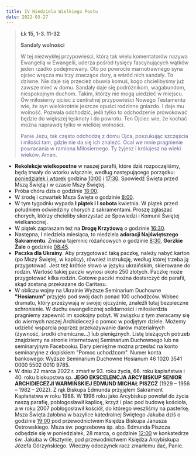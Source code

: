 ```yaml
---
title: IV Niedziela Wielkiego Postu
date: 2022-03-27
---
```


> **Łk 15, 1-3. 11-32**
>
> **Sandały wolności**
>
> W tej niezwykłej przypowieści, którą tak wielu komentatorów nazywa Ewangelią w Ewangelii, uderza pośród tysięcy fascynujących wątków jeden rzadko podejmowany. Oto po powrocie marnotrawnego syna ojciec wręcza mu trzy znaczące dary, a wśród nich sandały. To dziwne. Nie daje się przecież obuwia komuś, kogo chcielibyśmy już zawsze mieć w domu. Sandały daje się podróżnikom, wagabundom, niespokojnym duchom. Takim, którzy nie mogą uiedzieć w miejscu. Ów miłosierny ojciec z centralnej przypowieści Nowego Testamentu wie, że syn wielokrotnie jeszcze opuści rodzinne gniazdo. I daje mu wolność. Pozwala odchodzić, jeśli tylko to odchodzenie prowokować będzie do większej tęsknoty i do powrotu. Ten Ojciec wie, że kochać można naprawdę tylko w wielkiej wolności.
>
> <span style="color: #666699;"> Panie Jezu, tak często odchodzę z domu Ojca, poszukując szczęścia i miłości tam, gdzie nie da się ich znaleźć. Ocal we mnie pragnienie powracania w ramiona Miłosiernego. Ty żyjesz i królujesz na wieki wieków. Amen.
> &nbsp;

- **Rekolekcje wielkopostne** w naszej parafii, które dziś rozpoczęliśmy, będą trwały do wtorku włącznie, według następującego porządku: <u>poniedziałek i wtorek</u> godzina <u>10:00</u> i <u>17:30</u>. Spowiedź Święta przed Mszą Świętą i w czasie Mszy Świętej.
- Próba chóru dzis o godzinie <u>18:00</u>.
- W środę i czwartek Msza Święta o godzinie <u>8:00</u>.
- W tym tygodniu wypada **I piątek i I sobota** kwietnia. W piątek przed południem odwiedziny chorych z sakramentami. Proszę zgłaszać chorych, którzy chcieliby skorzystać ze Spowiedzi i Komunii Świętej wielkanocnej.
- W piątek zapraszam też na **Drogę Krzyżową** o godzinie <u>16:30</u>.
- Następna, I niedziela miesiąca, to niedziela **adoracji Najświętszego Sakramentu**. Zmiana tajemnic różańcowych o godzinie <u>8:30</u>, **Gorzkie Żale** o godzinie <u>08:45</u>.
- **Paczka dla Ukrainy**. Aby przygotować taką paczkę, należy nabyć karton (po Mszy Świętej, w kaplicy), również instrukcję, według której trzeba ją przygotować. Jest też krótkie słowo w języku ukraińskim, skierowane do rodzin. Wartość takiej paczki wynosi około 250 złotych. Paczkę może przygotować kilka rodzin. Gotowe paczki można dostarczyć do parafii, skąd zostaną przekazane do Caritasu.
- W obliczu wojny na Ukrainie Wyższe Seminarium Duchowne **"Hosianum”** przyjęło pod swój dach ponad 100 uchodźców. Wobec dramatu, który przeżywają w swojej ojczyźnie, znaleźli tutaj bezpieczne schronienie. W duchu ewangelicznej solidarności i miłosierdzia pragniemy zapewnić im spokojny pobyt. W związku z tym zwracamy się do wiernych naszej Archidiecezji o pomoc w podjętym dziele. Możemy udzielić wsparcia poprzez przekazywanie darów materialnych (żywność, środki chemiczne…) lub pieniężnych.
  Listę bieżących potrzeb znajdziemy na stronie internetowej Seminarium Duchownego lub na seminaryjnym Facebooku. Dary pieniężne można przesłać na konto seminaryjne z dopiskiem "Pomoc uchodźcom". Numer konta bankowego:
  Wyższe Seminarium Duchowne Hosianum
  46 1020 3541 0000 5502 0010 9785.
- W dniu 22 marca 2022 r. zmarł w 93. roku życia, 66. roku kapłaństwa i 40. roku biskupstwa śp. **JEGO EKSCELENCJA ARCYBISKUP SENIOR ARCHIDIECEZJI WARMIŃSKIEJ EDMUND MICHAŁ PISZCZ** (1929 – 1956 – 1982 – 2022). Z rąk Biskupa Edmunda przyjąłem Sakrament Kapłaństwa w roku 1988. W 1996 roku jako Arcybiskup powołał do życia naszą parafię, pobłogosławił kaplicę, krzyż i plac pod budowę kościoła, a w roku 2007 pobłogosławił kościół, do którego weszliśmy na pasterkę. Msza Święta żałobna w bazylice katedralnej Świętego Jakuba dziś o godzinie <u>19:00</u> pod przewodnictwem Księdza Biskupa Janusza Ostrowskiego. Msza św. pogrzebowa śp. abp. Edmunda Piszcza odbędzie się w poniedziałek, 28 marca, o godzinie <u>12:00</u> w konkatedrze św. Jakuba w Olsztynie, pod przewodnictwem Księdza Arcybiskupa Józefa Górzyńskiego. Wieczny odoczynek racz zmarłemu dać, Panie.

